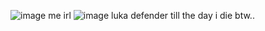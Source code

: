 ![image](https://github.com/user-attachments/assets/50adaaee-e4da-4d8f-b718-a1ab5fa6e57a) me irl
![image](https://github.com/user-attachments/assets/ed9d89af-dc04-4727-b3d6-f8955a404417) luka defender till the day i die btw..
